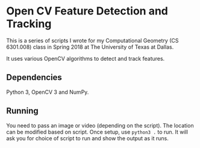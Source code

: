 # Open CV Feature Detection and Tracking

This is a series of scripts I wrote for my Computational Geometry (CS 6301.008) class in Spring 2018 at The University of Texas at Dallas. 

It uses various OpenCV algorithms to detect and track features. 

## Dependencies
Python 3, OpenCV 3 and NumPy. 

## Running
You need to pass an image or video (depending on the script). The location can be modified based on script. Once setup, use `python3 .` to run. It will ask you for choice of script to run and show the output as it runs. 
